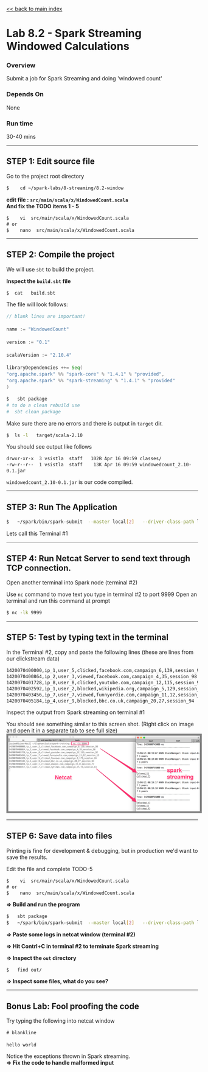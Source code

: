 <link rel='stylesheet' href='../../assets/main.css'/>

[<< back to main index](../../README.md) 

Lab 8.2 - Spark Streaming Windowed Calculations
==================================

### Overview
Submit a job for Spark Streaming and doing 'windowed count'

### Depends On 
None

### Run time
30-40 mins


---------------------
STEP 1: Edit source file
---------------------
Go to the project root directory
```bash
$    cd ~/spark-labs/8-streaming/8.2-window
```

**edit file : `src/main/scala/x/WindowedCount.scala`**  
**And fix the TODO items 1 - 5**

```
$    vi  src/main/scala/x/WindowedCount.scala
# or 
$    nano  src/main/scala/x/WindowedCount.scala
```


--------------------------
STEP 2: Compile the project
--------------------------
We will use `sbt` to build the project.  

**Inspect the `build.sbt` file**
```bash
$  cat   build.sbt
```

The file will look follows:
```scala
// blank lines are important!

name := "WindowedCount"

version := "0.1"

scalaVersion := "2.10.4"

libraryDependencies ++= Seq(
"org.apache.spark" %% "spark-core" % "1.4.1" % "provided",
"org.apache.spark" %% "spark-streaming" % "1.4.1" % "provided"
)


```

```bash
$   sbt package
# to do a clean rebuild use
#  sbt clean package
```

Make sure there are no errors and there is output in `target` dir.
```bash
$  ls -l   target/scala-2.10
```
You should see output like follows
```
drwxr-xr-x  3 vsistla  staff   102B Apr 16 09:59 classes/
-rw-r--r--  1 vsistla  staff    13K Apr 16 09:59 windowedcount_2.10-0.1.jar
```

`windowedcount_2.10-0.1.jar`  is our code compiled.
 
--------------------------
STEP 3: Run The Application
--------------------------
```bash
$   ~/spark/bin/spark-submit  --master local[2]   --driver-class-path logging/  --class x.WindowedCount target/scala-2.10/windowedcount_2.10-0.1.jar
```

Lets call this Terminal #1

----------------
STEP 4: Run Netcat Server to send text through TCP connection.
----------------
Open another terminal into Spark node (terminal #2)

Use `nc` command to move text you type in terminal #2 to port 9999
Open an terminal and run this command at prompt

```bash
$ nc -lk 9999
```


-------------------------
STEP 5:  Test by typing text in the terminal
-------------------------

In the Terminal #2, copy and paste the following lines (these are lines from our clickstream data)
```
1420070400000,ip_1,user_5,clicked,facebook.com,campaign_6,139,session_98
1420070400864,ip_2,user_3,viewed,facebook.com,campaign_4,35,session_98
1420070401728,ip_8,user_8,clicked,youtube.com,campaign_12,115,session_92
1420070402592,ip_1,user_2,blocked,wikipedia.org,campaign_5,129,session_91
1420070403456,ip_7,user_7,viewed,funnyordie.com,campaign_11,12,session_13
1420070405184,ip_4,user_9,blocked,bbc.co.uk,campaign_20,27,session_94
```

Inspect the output from Spark streaming on terminal #1

You should see something similar to this screen shot.
(Right click on image and open it in a separate tab to see full size)
<img src="../../images/8.2-streaming-small.png" style="border: 5px solid grey; max-width:100%;"/>


--------------------------
STEP 6: Save data into files
---------------------------
Printing is fine for development & debugging,  but in production we'd want to save the results.

Edit the file and complete TODO-5
```
$    vi  src/main/scala/x/WindowedCount.scala
# or 
$    nano  src/main/scala/x/WindowedCount.scala
```

**=> Build and run the program**
```bash
$   sbt package
$   ~/spark/bin/spark-submit  --master local[2]   --driver-class-path logging/  --class x.WindowedCount  target/scala-2.10/over-tcp_2.10-0.1.jar
```

**=> Paste some logs in netcat window (terminal #2)**

**=> Hit Contrl+C in terminal #2 to terminate Spark streaming**

**=> Inspect the `out` directory**
```bash
$   find out/
```

**=> Inspect some files, what do you see?**

--------------------------
Bonus Lab: Fool proofing the code
---------------------------
Try typing the following into netcat window
```
# blankline

hello world
```

Notice the exceptions thrown in Spark streaming.  
**=> Fix the code to handle malformed input**